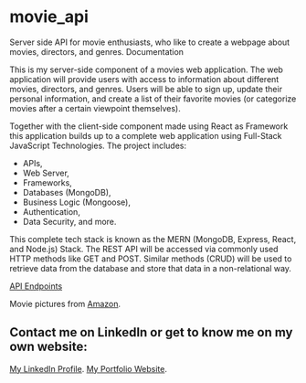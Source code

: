 # movie_api
 Server side API for movie enthusiasts, who like to create a webpage about movies, directors, and genres.
 Documentation

This is my server-side component of a movies web application. The web application will provide users with access to information about different movies, directors, and genres. Users will be able to sign up, update their personal information, and create a list of their favorite movies (or categorize movies after a certain viewpoint themselves).

Together with the client-side component made using React as Framework this application builds up to a complete web application using Full-Stack JavaScript Technologies. The project includes:
- APIs,
- Web Server,
- Frameworks,
- Databases (MongoDB),
- Business Logic (Mongoose),
- Authentication,
- Data Security, and more.

This complete tech stack is known as the MERN (MongoDB, Express, React, and Node.js) Stack. The REST API will be accessed via commonly used HTTP methods like GET and POST. Similar methods (CRUD) will be used to retrieve data from the database and store that data in a non-relational way. 

[API Endpoints](public/assets/movie-api-endpoints.PNG)

Movie pictures from [Amazon](https://m.media-amazon.com/images).


## Contact me on LinkedIn or get to know me on my own website:
[My LinkedIn Profile](https://www.linkedin.com/in/katrin-hofstetter-25b945181/).
[My Portfolio Website](https://Kittekat14.github.io/portfolio-website).
